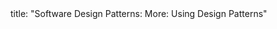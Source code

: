 <frontmatter>
title: "Software Design Patterns: More: Using Design Patterns"
</frontmatter>

<include src="index-body.md" boilerplate />
